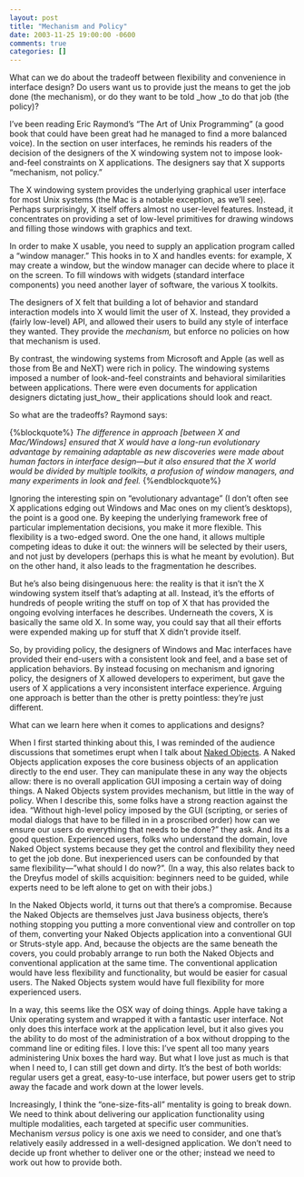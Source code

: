 ```yaml
---
layout: post
title: "Mechanism and Policy"
date: 2003-11-25 19:00:00 -0600
comments: true
categories: []
---
```


What can we do about the tradeoff between flexibility and convenience
in interface design? Do users want us to provide just the means to get
the job done (the mechanism), or do they want to be told _how _to do
that job (the policy)?


I’ve been reading Eric Raymond’s “The Art of Unix Programming” (a good
book that could have been great had he managed to find a more balanced
voice). In the section on user interfaces, he reminds his readers of
the decision of the designers of the X windowing system not to impose
look-and-feel constraints on X applications. The designers say that X
supports “mechanism, not policy.”


The X windowing system provides the underlying graphical user
interface for most Unix systems (the Mac is a notable exception, as
we’ll see). Perhaps surprisingly, X itself offers almost no user-level
features. Instead, it concentrates on providing a set of low-level
primitives for drawing windows and filling those windows with graphics
and text.


In order to make X usable, you need to supply an application program
called a “window manager.” This hooks in to X and handles events: for
example, X may create a window, but the window manager can decide
where to place it on the screen. To fill windows with widgets
(standard interface components) you need another layer of software,
the various X toolkits.


The designers of X felt that building a lot of behavior and standard
interaction models into X would limit the user of X. Instead, they
provided a (fairly low-level) API, and allowed their users to build
any style of interface they wanted. They provide the _mechanism,_ but
enforce no policies on how that mechanism is used.


By contrast, the windowing systems from Microsoft and Apple (as well
as those from Be and NeXT) were rich in policy. The windowing systems
imposed a number of look-and-feel constraints and behavioral
similarities between applications. There were even documents for
application designers dictating just_how_ their applications should
look and react.


So what are the tradeoffs? Raymond says:


{%blockquote%}
_The difference in approach _[between X and Mac/Windows]_ ensured that
X would have a long-run evolutionary advantage by remaining adaptable
as new discoveries were made about human factors in interface
design—but it also ensured that the X world would be divided by
multiple toolkits, a profusion of window managers, and many
experiments in look and feel._
{%endblockquote%}

Ignoring the interesting spin on “evolutionary advantage” (I don’t
often see X applications edging out Windows and Mac ones on my
client’s desktops), the point is a good one. By keeping the underlying
framework free of particular implementation decisions, you make it
more flexible. This flexibility is a two-edged sword. One the one
hand, it allows multiple competing ideas to duke it out: the winners
will be selected by their users, and not just by developers (perhaps
this is what he meant by evolution). But on the other hand, it also
leads to the fragmentation he describes.


But he’s also being disingenuous here: the reality is that it isn’t
the X windowing system itself that’s adapting at all. Instead, it’s
the efforts of hundreds of people writing the stuff on top of X that
has provided the ongoing evolving interfaces he describes. Underneath
the covers, X is basically the same old X. In some way, you could say
that all their efforts were expended making up for stuff that X didn’t
provide itself.


So, by providing policy, the designers of Windows and Mac interfaces
have provided their end-users with a consistent look and feel, and a
base set of application behaviors. By instead focusing on mechanism
and ignoring policy, the designers of X allowed developers to
experiment, but gave the users of X applications a very inconsistent
interface experience. Arguing one approach is better than the other is
pretty pointless: they’re just different.


What can we learn here when it comes to applications and designs?


When I first started thinking about this, I was reminded of the
audience discussions that sometimes erupt when I talk about <a
href="http://www.nakedobjects.org/">Naked Objects</a>. A Naked Objects
application exposes the core business objects of an application
directly to the end user. They can manipulate these in any way the
objects allow: there is no overall application GUI imposing a certain
way of doing things. A Naked Objects system provides mechanism, but
little in the way of policy. When I describe this, some folks have a
strong reaction against the idea. “Without high-level policy imposed
by the GUI (scripting, or series of modal dialogs that have to be
filled in in a proscribed order) how can we ensure our users do
everything that needs to be done?” they ask. And its a good
question. Experienced users, folks who understand the domain, love
Naked Object systems because they get the control and flexibility they
need to get the job done. But inexperienced users can be confounded by
that same flexibility—”what should I do now?”. (In a way, this also
relates back to the Dreyfus model of skills acquisition: beginners
need to be guided, while experts need to be left alone to get on with
their jobs.)


In the Naked Objects world, it turns out that there’s a
compromise. Because the Naked Objects are themselves just Java
business objects, there’s nothing stopping you putting a more
conventional view and controller on top of them, converting your Naked
Objects application into a conventional GUI or Struts-style app. And,
because the objects are the same beneath the covers, you could
probably arrange to run both the Naked Objects and conventional
application at the same time. The conventional application would have
less flexibility and functionality, but would be easier for casual
users. The Naked Objects system would have full flexibility for more
experienced users.


In a way, this seems like the OSX way of doing things. Apple have
taking a Unix operating system and wrapped it with a fantastic user
interface. Not only does this interface work at the application level,
but it also gives you the ability to do most of the administration of
a box without dropping to the command line or editing files. I love
this: I’ve spent all too many years administering Unix boxes the hard
way. But what I love just as much is that when I need to, I can still
get down and dirty. It’s the best of both worlds: regular users get a
great, easy-to-use interface, but power users get to strip away the
facade and work down at the lower levels.


Increasingly, I think the “one-size-fits-all” mentality is going to
break down. We need to think about delivering our application
functionality using multiple modalities, each targeted at specific
user communities. Mechanism _versus_ policy is one axis we need to
consider, and one that’s relatively easily addressed in a
well-designed application. We don’t need to decide up front whether to
deliver one or the other; instead we need to work out how to provide
both.

